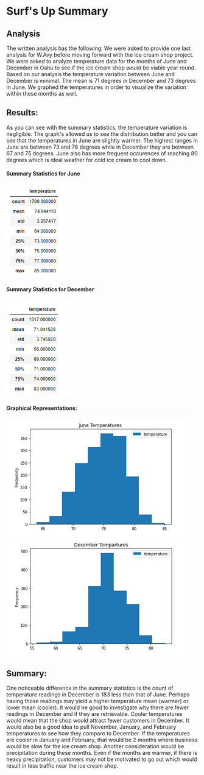 # Surf's Up Summary

## Analysis
The written analysis has the following:
We were asked to provide one last analysis for W.Avy before moving forward with the ice cream shop project. We were asked to analyze
temperature data for the months of June and December in Oahu to see if the ice cream shop would be viable year round. Based on our analysis
the temperature variation between June and December is minimal. The mean is 71 degrees in December and 73 degrees in June. We graphed the temperatures in
order to visualize the variation within these months as well.  

## Results:
As you can see with the summary statistics, the temperature variation is negligible. The graph's allowed us to see the distribution better and you
can see that the temperatures in June are slightly warmer. The highest ranges in June are between 73 and 78 degrees while in December they are between 67 and 75
degrees. June also has more frequent occurences of reaching 80 degrees which is ideal weather for cold ice cream to cool down. 
#### Summary Statistics for June
![Image](https://github.com/mmanackal/surfs_up/blob/main/Resources/June_Temp_Summary.PNG)
#### Summary Statistics for December
![Image](https://github.com/mmanackal/surfs_up/blob/main/Resources/Dec_Temp_Summary.PNG)

#### Graphical Representations:
![Image](https://github.com/mmanackal/surfs_up/blob/main/Resources/June_Graph.PNG)
![Image](https://github.com/mmanackal/surfs_up/blob/main/Resources/December_Graph.PNG)
## Summary:
One noticeable difference in the summary statistics is the count of temperature readings in December is 183 less than that of June. Perhaps having those readings may
yield a higher temperature mean (warmer) or lower mean (cooler). It would be good to investigate why there are fewer readings in December and if they are retrievable. 
Cooler temperatures would mean that the shop would attract fewer customers in December. It would also be a good idea to pull November, January, and February
temperatures to see how they compare to December. If the temperatures are cooler in January and February, that would be 2 months where business would be slow
for the ice cream shop. Another consideration would be precipitation during these months. Even if the months are warmer, if there is heavy precipitation,
customers may not be motivated to go out which would result in less traffic near the ice cream shop. 
